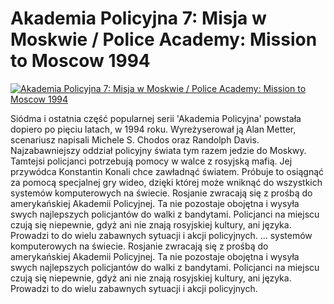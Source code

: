 Akademia Policyjna 7: Misja w Moskwie / Police Academy: Mission to Moscow 1994 
=============
[![Akademia Policyjna 7: Misja w Moskwie / Police Academy: Mission to Moscow 1994 ](http://vidos.pl/images/player.gif)](http://vidos.pl/akademia-policyjna-7-misja-w-moskwie-police-academy-mission-to-moscow-1994)

 Siódma i ostatnia część popularnej serii 'Akademia Policyjna' powstała dopiero po pięciu latach, w 1994 roku. Wyreżyserował ją Alan Metter, scenariusz napisali Michele S. Chodos oraz Randolph Davis. Najzabawniejszy oddział policyjny świata tym razem jedzie do Moskwy. Tamtejsi policjanci potrzebują pomocy w walce z rosyjską mafią. Jej przywódca Konstantin Konali chce zawładnąć światem. Próbuje to osiągnąć za pomocą specjalnej gry wideo, dzięki której może wniknąć do wszystkich systemów komputerowych na świecie. Rosjanie zwracają się z prośbą do amerykańskiej Akademii Policyjnej. Ta nie pozostaje obojętna i wysyła swych najlepszych policjantów do walki z bandytami. Policjanci na miejscu czują się niepewnie, gdyż ani nie znają rosyjskiej kultury, ani języka. Prowadzi to do wielu zabawnych sytuacji i akcji policyjnych.   ... systemów komputerowych na świecie. Rosjanie zwracają się z prośbą do amerykańskiej Akademii Policyjnej. Ta nie pozostaje obojętna i wysyła swych najlepszych policjantów do walki z bandytami. Policjanci na miejscu czują się niepewnie, gdyż ani nie znają rosyjskiej kultury, ani języka. Prowadzi to do wielu zabawnych sytuacji i akcji policyjnych.
